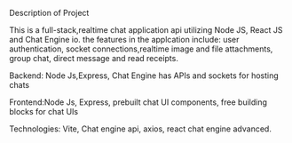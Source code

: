 
Description of Project

This is a full-stack,realtime chat application api utilizing Node JS, React JS and Chat Engine io. the features in the applcation include: user authentication, socket connections,realtime image and file attachments, group chat, direct message and read receipts.

Backend: Node Js,Express, Chat Engine has APIs and sockets for hosting chats 

Frontend:Node Js, Express, prebuilt chat UI components, free building blocks for chat UIs


Technologies: Vite, Chat engine api, axios, react chat engine advanced.

